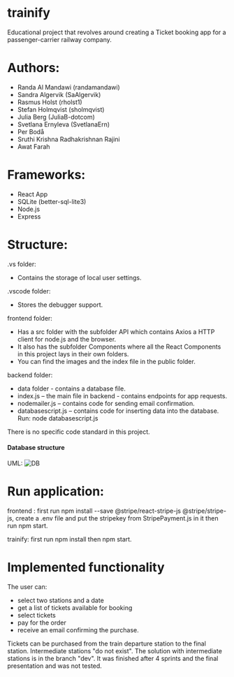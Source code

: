 # trainify
Educational project that revolves around creating a Ticket booking app for a passenger-carrier railway company.

# Authors:

* Randa Al Mandawi (randamandawi)
* Sandra Algervik (SaAlgervik)
* Rasmus Holst (rholst1)
* Stefan Holmqvist (sholmqvist)
* Julia Berg (JuliaB-dotcom)
* Svetlana Ernyleva (SvetlanaErn)
* Per Bodå
* Sruthi Krishna Radhakrishnan Rajini
* Awat Farah

# Frameworks:

* React App
* SQLite (better-sql-lite3)
* Node.js
* Express 

# Structure:

.vs folder: 
* Contains the storage of local user settings.

.vscode folder:
* Stores the debugger support.

frontend folder:
* Has a src folder with the subfolder API which contains Axios a HTTP client for node.js and the browser.
* It also has the subfolder Components where all the React Components in this project lays in their own folders.
* You can find the images and the index file in the public folder.

backend folder: 
*	data folder - contains a database file.
*	index.js – the main file in backend - contains endpoints for app requests.
*	nodemailer.js – contains code for sending email confirmation.
*	databasescript.js – contains code for inserting data into the database. Run: node databasescript.js 

 
There is no specific code standard in this project.

#### Database structure

UML: ![DB](https://user-images.githubusercontent.com/70198472/149945752-a8fb1156-d900-4c5a-b171-7f239f4ae317.jpg)
 

# Run application:
 
frontend : first run npm install --save @stripe/react-stripe-js @stripe/stripe-js,
create a .env file and put the stripekey from StripePayment.js in it 
then run npm start.

trainify: first run npm install then npm start.

# Implemented functionality
The user can:
* select two stations and a date
* get a list of tickets available for booking
* select tickets
* pay for the order
* receive an email confirming the purchase.

Tickets can be purchased from the train departure station to the final station. Intermediate stations "do not exist". The solution with intermediate stations is in the branch "dev". It was finished after 4 sprints and the final presentation and was not tested.

